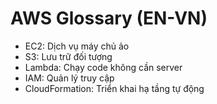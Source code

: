 # AWS Glossary (EN-VN)

- EC2: Dịch vụ máy chủ ảo
- S3: Lưu trữ đối tượng
- Lambda: Chạy code không cần server
- IAM: Quản lý truy cập
- CloudFormation: Triển khai hạ tầng tự động